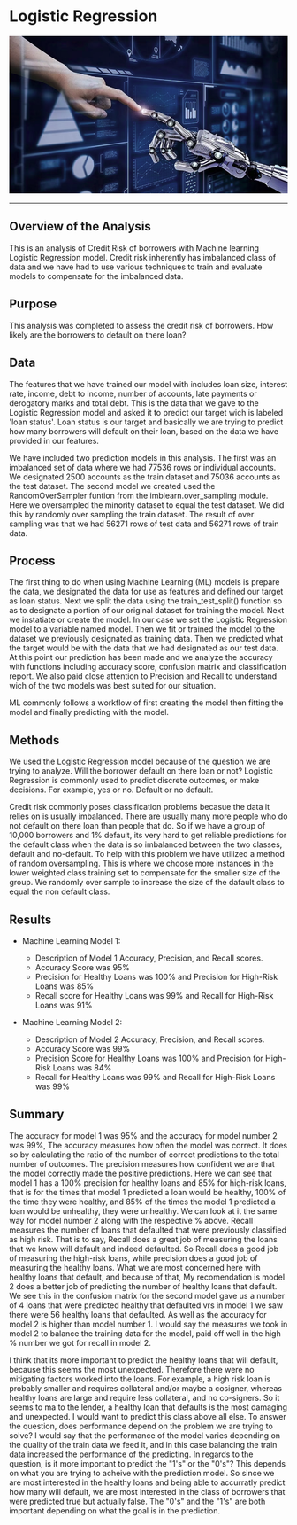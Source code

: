 # Logistic Regression 


![ml_image](Resources/machine_learning_image.png)


---
## Overview of the Analysis

This is an analysis of Credit Risk of borrowers with Machine learning Logistic Regression model. Credit risk inherently has imbalanced class of data and we have had to use various techniques to train and evaluate models to compensate for the imbalanced data.

## Purpose

This analysis was completed to assess the credit risk of borrowers. How likely are the borrowers to default on there loan?

## Data

The features that we have trained our model with includes loan size, interest rate, income, debt to income, number of accounts, late payments or derogatory marks and total debt. This is the data that we gave to the Logistic Regression model and asked it to predict our target wich is labeled 'loan status'. Loan status is our target and basically we are trying to predict how many borrowers will default on their loan, based on the data we have provided in our features.

We have included two prediction models in this analysis. The first was an imbalanced set of data where we had 77536 rows or individual accounts. We designated 2500 accounts as the train dataset and 75036 accounts as the test dataset. The second model we created used the RandomOverSampler funtion from the imblearn.over_sampling module. Here we oversampled the minority dataset to equal the test dataset. We did this by randomly over sampling the train dataset. The result of over sampling was that we had 56271 rows of test data and 56271 rows of train data.

## Process

The first thing to do when using Machine Learning (ML) models is prepare the data,  we designated the data for use as features and defined our target as loan status. Next we split the data using the train_test_split() function so as to designate a portion of our original dataset for training the model. Next we instatiate or create the model. In our case we set the Logistic Regression model to a variable named model. Then we fit or trained the model to the dataset we previously designated as training data. Then we predicted what the target would be with the data that we had designated as our test data. At this point our prediction has been made and we analyze the accuracy with functions including accuracy score, confusion matrix and classification report. We also paid close attention to Precision and Recall to understand wich of the two models was best suited for our situation.

ML commonly follows a workflow of first creating the model then fitting the model and finally predicting with the model. 

## Methods

We used the Logistic Regression model because of the question we are trying to analyze. Will the borrower default on there loan or not? Logistic Regression is commonly used to predict discrete outcomes, or make decisions. For example, yes or no. Default or no default.

Credit risk commonly poses classification problems becasue the data it relies on is usually imbalanced. There are usually many more people who do not default on there loan than people that do. So if we have a group of 10,000 borrowers and 1% default, its very hard to get reliable predictions for the default class when the data is so imbalanced between the two classes, default and no-default. To help with this problem we have utilized a method of random oversampling. This is where we choose more instances in the lower weighted class training set to compensate for the smaller size of the group. We randomly over sample to increase the size of the dafault class to equal the non default class.

## Results

* Machine Learning Model 1:
  * Description of Model 1 Accuracy, Precision, and Recall scores.
  - Accuracy Score was 95%
  - Precision for Healthy Loans was 100% and Precision for High-Risk Loans was 85%
  - Recall score for Healthy Loans was 99% and Recall for High-Risk Loans was 91%



* Machine Learning Model 2:
  * Description of Model 2 Accuracy, Precision, and Recall scores.
  - Accuracy Score was 99%
  - Precision Score for Healthy Loans was 100% and Precision for High-Risk Loans was 84%
  - Recall for Healthy Loans was 99% and Recall for High-Risk Loans was 99%

## Summary


The accuracy for model 1 was 95% and the accuracy for model number 2 was 99%, The accuracy measures how often the model was correct. It does so by calculating the ratio of the number of correct predictions to the total number of outcomes.
The precision measures how confident we are that the model correctly made the positive predictions. Here we can see that model 1 has a 100% precision for healthy loans and 85% for high-risk loans, that is for the times that model 1 predicted a loan would be healthy, 100% of the time they were healthy, and 85% of the times the model 1 predicted a loan would be unhealthy, they were unhealthy. We can look at it the same way for model number 2 along with the respective % above. 
Recall measures the number of loans that defaulted that were previously classified as high risk. That is to say, Recall does a great job of measuring the loans that we know will default and indeed defaulted. So Recall does a good job of measuring the high-risk loans, while precision does a good job of measuring the healthy loans. What we are most concerned here with healthy loans that default, and because of that, My recomendation is model 2 does a better job of predicting the number of healthy loans that default. We see this in the confusion matrix for the second model gave us a number of 4 loans that were predicted healthy that defaulted vrs in model 1 we saw there were 56 healthy loans that defaulted. As well as the accuracy for model 2 is higher than model number 1. I would say the measures we took in model 2 to balance the training data for the model, paid off well in the high % number we got for recall in model 2.



I think that its more important to predict the healthy loans that will default, because this seems the most unexpected. Therefore there were no mitigating factors worked into the loans. For example, a high risk loan is probably smaller and requires collateral and/or maybe a cosigner, whereas healthy loans are large and require less collateral, and no co-signers. So it seems to ma to the lender, a healthy loan that defaults is the most damaging and unexpected. I would want to predict this class above all else.
To answer the question, does performance depend on the problem we are trying to solve? I would say that the performance of the model varies depending on the quality of the train data we feed it, and in this case balancing the train data increased the performance of the predicting. 
In regards to the question, is it more important to predict the "1's" or the "0's"? This depends on what you are trying to acheive with the prediction model. So since we are most interested in the healthy loans and being able to accurratly predict how many will default, we are most interested in the class of borrowers that were predicted true but actually false. The "0's" and the "1's" are both important depending on what the goal is in the prediction. 

